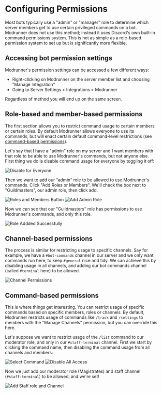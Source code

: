 # Configuring Permissions

Most bots typically use a "admin" or "manager" role to determine which server members get to use certain privileged commands on a bot. Modrunner does not use this method; instead it uses Discord's own built-in command permissions system. This is not as simple as a role-based permission system to set up but is significantly more flexible.

## Accessing bot permission settings

Modrunner's permission settings can be accessed a few different ways:

- Right-clicking on Modrunner on the server member list and choosing "Manage Integration"
- Going to Server Settings > Integrations > Modrunner

Regardless of method you will end up on the same screen.

## Role-based and member-based permissions

The first section allows you to restrict command usage to certain members or certain roles. By default Modrunner allows everyone to use its commands, but will enact certain default command-level restrictions (see [command-based permissions](#command-based-permissions)).

Let's say that I have a "admin" role on my server and I want members with that role to be able to use Modrunner's commands, but not anyone else. First thing we do is disable command usage for everyone by toggling it off:

![Disable for Everyone](configuring_permissions/disableforeveryone.png)

Then we want to add our "admin" role to be allowed to use Modrunner's commands. Click "Add Roles or Members". We'll check the box next to "Guildmasters", our admin role, then click add.

![Roles and Members Button](configuring_permissions/rolesandmembers.png)
![Add Admin Role](configuring_permissions/selectadminrole.png)

Now we can see that our "Guildmasters" role has permissions to use Modrunner's commands, and only this role.

![Role Addded Successfully](configuring_permissions/rolesuccessfullyadded.png)

## Channel-based permissions

The process is similar for restricting usage to specific channels. Say for example, we have a `#bot-commands` channel in our server and we only want commands run here, to keep `#general` nice and tidy. We can achieve this by disabling usage in all channels, and adding our bot commands channel (called `#terminal` here) to be allowed.

![Channel Permissions](configuring_permissions/channelpermissions.png)

## Command-based permissions

This is where things get interesting. You can restrict usage of specific commands based on specific members, roles or channels. By default, Modrunner restricts usage of commands like `/track` and `/settings` to members with the "Manage Channels" permission, but you can override this here.

Let's suppose we want to restrict usage of the `/list` command to our moderator role, and only in our `#staff-terminal` channel. First we start by clicking the command name, then disabling the command usage from all channels and members:

![Select Command](configuring_permissions/selectcommand.png)
![Disable All Access](configuring_permissions/disableallaccess.png)

Now we just add our moderator role (Magistrates) and staff channel (`#staff-terminal`) to be allowed, and we're set!

![Add Staff role and Channel](configuring_permissions/addstaffroleandchannel.png)
